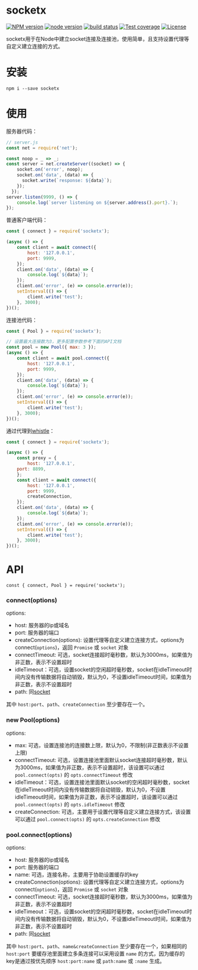 # socketx
[![NPM version](https://img.shields.io/npm/v/socketx.svg?style=flat-square)](https://npmjs.org/package/socketx)
[![node version](https://img.shields.io/badge/node.js-%3E=_6.0-green.svg?style=flat-square)](http://nodejs.org/download/)
[![build status](https://img.shields.io/travis/avwo/socketx.svg?style=flat-square)](https://travis-ci.org/avwo/socketx)
[![Test coverage](https://codecov.io/gh/avwo/socketx/branch/master/graph/badge.svg?style=flat-square)](https://codecov.io/gh/avwo/socketx)
[![License](https://img.shields.io/npm/l/socketx.svg?style=flat-square)](https://www.npmjs.com/package/socketx)

socketx用于在Node中建立socket连接及连接池，使用简单，且支持设置代理等自定义建立连接的方式。

# 安装

```
npm i --save socketx
```

# 使用
服务器代码：
```js
// server.js
const net = require('net');

const noop = _ => _;
const server = net.createServer((socket) => {
    socket.on('error', noop);
    socket.on('data', (data) => {
      socket.write(`response: ${data}`);
    });
  });
server.listen(9999, () => {
	console.log(`server listening on ${server.address().port}.`);
});
```
普通客户端代码：
```js
const { connect } = require('socketx');

(async () => {
	const client = await connect({
		host: '127.0.0.1',
		port: 9999,
	});
	client.on('data', (data) => {
		console.log(`${data}`);
	});
	client.on('error', (e) => console.error(e));
	setInterval(() => {
		client.write('test');
	}, 3000);
})();

```
连接池代码：
```js
const { Pool } = require('socketx');

// 设置最大连接数为3，更多配置参数参考下面的API文档
const pool = new Pool({ max: 3 });
(async () => {
	const client = await pool.connect({
		host: '127.0.0.1',
		port: 9999,
	});
	client.on('data', (data) => {
		console.log(`${data}`);
	});
	client.on('error', (e) => console.error(e));
	setInterval(() => {
		client.write('test');
	}, 3000);
})();

```
通过代理到[whistle](https://github.com/avwo/whistle)：
``` js
const { connect } = require('socketx');

(async () => {
	const proxy = {
		host: '127.0.0.1',
    port: 8899,
	};
	const client = await connect({
		host: '127.0.0.1',
		port: 9999,
		createConnection,
	});
	client.on('data', (data) => {
		console.log(`${data}`);
	});
	client.on('error', (e) => console.error(e));
	setInterval(() => {
		client.write('test');
	}, 3000);
})();
```


# API
```
const { connect, Pool } = require('socketx');
```

### connect(options)
options:
- host: 服务器的ip或域名
- port: 服务器的端口
- createConnection(options): 设置代理等自定义建立连接方式，options为connect(`options`)，返回 `Promise` 或 `socket` 对象
- connectTimeout: 可选，socket连接超时毫秒数，默认为3000ms，如果值为非正数，表示不设置超时
- idleTimeout：可选，设置socket的空闲超时毫秒数，socket在idleTimeout时间内没有传输数据将自动销毁，默认为0，不设置idleTimeout时间，如果值为非正数，表示不设置超时
- path: 同[socket](https://nodejs.org/dist/latest-v10.x/docs/api/net.html#net_socket_connect_path_connectlistener)

其中 `host:port`、`path`、`createConnection` 至少要存在一个。

### new Pool(options)

options:
- max: 可选，设置连接池的连接数上限，默认为0，不限制(非正数表示不设置上限)
- connectTimeout: 可选，设置连接池里面默认socket连接超时毫秒数，默认为3000ms，如果值为非正数，表示不设置超时，该设置可以通过 `pool.connect(opts)` 的 `opts.connectTimeout` 修改
- idleTimeout：可选，设置连接池里面默认socket的空闲超时毫秒数，socket在idleTimeout时间内没有传输数据将自动销毁，默认为0，不设置idleTimeout时间，如果值为非正数，表示不设置超时，该设置可以通过 `pool.connect(opts)` 的 `opts.idleTimeout` 修改
- createConnection: 可选，主要用于设置代理等自定义建立连接方式，该设置可以通过 `pool.connect(opts)` 的 `opts.createConnection` 修改

### pool.connect(options)
options:
- host: 服务器的ip或域名
- port: 服务器的端口
- name: 可选，连接名称，主要用于协助设置缓存的key
- createConnection(options): 设置代理等自定义建立连接方式，options为connect(`options`)，返回 `Promise` 或 `socket` 对象
- connectTimeout: 可选，socket连接超时毫秒数，默认为3000ms，如果值为非正数，表示不设置超时
- idleTimeout：可选，设置socket的空闲超时毫秒数，socket在idleTimeout时间内没有传输数据将自动销毁，默认为0，不设置idleTimeout时间，如果值为非正数，表示不设置超时
- path: 同[socket](https://nodejs.org/dist/latest-v10.x/docs/api/net.html#net_socket_connect_path_connectlistener)

其中 `host:port`、`path`、`name&createConnection` 至少要存在一个，如果相同的 `host:port` 要缓存池里面建立多条连接可以采用设置 `name` 的方式，因为缓存的key是通过按优先顺序 `host:port:name` 或 `path:name` 或 `:name` 生成。
